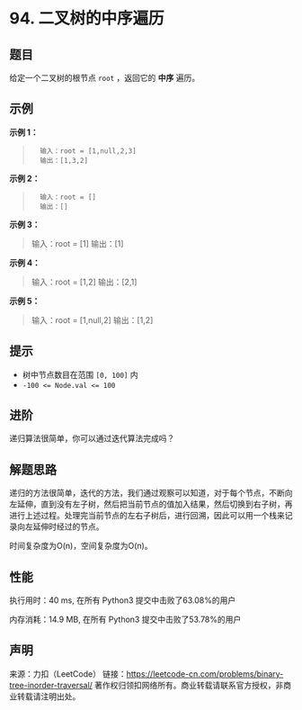 # 94. 二叉树的中序遍历

## 题目

给定一个二叉树的根节点 `root` ，返回它的 **中序** 遍历。

## 示例

**示例 1：**

>       输入：root = [1,null,2,3]
>       输出：[1,3,2]

**示例 2：**

>       输入：root = []
>       输出：[]

**示例 3：**

> 输入：root = [1]
> 输出：[1]

**示例 4：**

> 输入：root = [1,2]
> 输出：[2,1]

**示例 5：**

> 输入：root = [1,null,2]
> 输出：[1,2]

## 提示

* 树中节点数目在范围 `[0, 100]` 内
* `-100 <= Node.val <= 100`

## 进阶

递归算法很简单，你可以通过迭代算法完成吗？

## 解题思路

递归的方法很简单，迭代的方法，我们通过观察可以知道，对于每个节点，不断向左延伸，直到没有左子树，然后把当前节点的值加入结果，然后切换到右子树，再进行上述过程。处理完当前节点的左右子树后，进行回溯，因此可以用一个栈来记录向左延伸时经过的节点。

时间复杂度为O(n)，空间复杂度为O(n)。

## 性能

执行用时：40 ms, 在所有 Python3 提交中击败了63.08%的用户

内存消耗：14.9 MB, 在所有 Python3 提交中击败了53.78%的用户

## 声明

来源：力扣（LeetCode）
链接：https://leetcode-cn.com/problems/binary-tree-inorder-traversal/
著作权归领扣网络所有。商业转载请联系官方授权，非商业转载请注明出处。